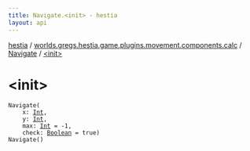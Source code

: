 ```yaml
---
title: Navigate.<init> - hestia
layout: api
---
```


<div class='api-docs-breadcrumbs'><a href="../../index.html">hestia</a> / <a href="../index.html">worlds.gregs.hestia.game.plugins.movement.components.calc</a> / <a href="index.html">Navigate</a> / <a href="./-init-.html">&lt;init&gt;</a></div>

# &lt;init&gt;

<div class="signature"><code><span class="identifier">Navigate</span><span class="symbol">(</span><br/>&nbsp;&nbsp;&nbsp;&nbsp;<span class="parameterName" id="worlds.gregs.hestia.game.plugins.movement.components.calc.Navigate$<init>(kotlin.Int, kotlin.Int, kotlin.Int, kotlin.Boolean)/x">x</span><span class="symbol">:</span>&nbsp;<a href="https://kotlinlang.org/api/latest/jvm/stdlib/kotlin/-int/index.html"><span class="identifier">Int</span></a><span class="symbol">, </span><br/>&nbsp;&nbsp;&nbsp;&nbsp;<span class="parameterName" id="worlds.gregs.hestia.game.plugins.movement.components.calc.Navigate$<init>(kotlin.Int, kotlin.Int, kotlin.Int, kotlin.Boolean)/y">y</span><span class="symbol">:</span>&nbsp;<a href="https://kotlinlang.org/api/latest/jvm/stdlib/kotlin/-int/index.html"><span class="identifier">Int</span></a><span class="symbol">, </span><br/>&nbsp;&nbsp;&nbsp;&nbsp;<span class="parameterName" id="worlds.gregs.hestia.game.plugins.movement.components.calc.Navigate$<init>(kotlin.Int, kotlin.Int, kotlin.Int, kotlin.Boolean)/max">max</span><span class="symbol">:</span>&nbsp;<a href="https://kotlinlang.org/api/latest/jvm/stdlib/kotlin/-int/index.html"><span class="identifier">Int</span></a>&nbsp;<span class="symbol">=</span>&nbsp;-1<span class="symbol">, </span><br/>&nbsp;&nbsp;&nbsp;&nbsp;<span class="parameterName" id="worlds.gregs.hestia.game.plugins.movement.components.calc.Navigate$<init>(kotlin.Int, kotlin.Int, kotlin.Int, kotlin.Boolean)/check">check</span><span class="symbol">:</span>&nbsp;<a href="https://kotlinlang.org/api/latest/jvm/stdlib/kotlin/-boolean/index.html"><span class="identifier">Boolean</span></a>&nbsp;<span class="symbol">=</span>&nbsp;true<span class="symbol">)</span></code></div>

<div class="signature"><code><span class="identifier">Navigate</span><span class="symbol">(</span><span class="symbol">)</span></code></div>
